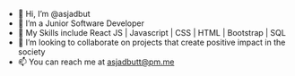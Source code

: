 - 👋 Hi, I’m @asjadbut
- 👀 I’m a Junior Software Developer
- 🌱 My Skills include React JS | Javascript | CSS | HTML | Bootstrap | SQL
- 💞️ I’m looking to collaborate on projects that create positive impact in the society
- 📫 You can reach me at asjadbutt@pm.me

<!---
asjadbut/asjadbut is a ✨ special ✨ repository because its `README.md` (this file) appears on your GitHub profile.
You can click the Preview link to take a look at your changes.
--->

